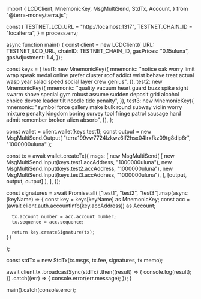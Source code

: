 import {
  LCDClient,
  MnemonicKey,
  MsgMultiSend,
  StdTx,
  Account,
} from "@terra-money/terra.js";

const {
  TESTNET_LCD_URL = "http://localhost:1317",
  TESTNET_CHAIN_ID = "localterra",
} = process.env;

async function main() {
  const client = new LCDClient({
    URL: TESTNET_LCD_URL,
    chainID: TESTNET_CHAIN_ID,
    gasPrices: "0.15uluna",
    gasAdjustment: 1.4,
  });

  const keys = {
    test1: new MnemonicKey({
      mnemonic:
        "notice oak worry limit wrap speak medal online prefer cluster roof addict wrist behave treat actual wasp year salad speed social layer crew genius",
    }),
    test2: new MnemonicKey({
      mnemonic:
        "quality vacuum heart guard buzz spike sight swarm shove special gym robust assume sudden deposit grid alcohol choice devote leader tilt noodle tide penalty",
    }),
    test3: new MnemonicKey({
      mnemonic:
        "symbol force gallery make bulk round subway violin worry mixture penalty kingdom boring survey tool fringe patrol sausage hard admit remember broken alien absorb",
    }),
  };

  const wallet = client.wallet(keys.test1);
  const output = new MsgMultiSend.Output(
    "terra199vw7724lzkwz6lf2hsx04lrxfkz09tg8dlp6r",
    "1000000uluna"
  );

  const tx = await wallet.createTx({
    msgs: [
      new MsgMultiSend(
        [
          new MsgMultiSend.Input(keys.test1.accAddress, "1000000uluna"),
          new MsgMultiSend.Input(keys.test2.accAddress, "1000000uluna"),
          new MsgMultiSend.Input(keys.test3.accAddress, "1000000uluna"),
        ],
        [output, output, output]
      ),
    ],
  });

  const signatures = await Promise.all(
    ["test1", "test2", "test3"].map(async (keyName) => {
      const key = keys[keyName] as MnemonicKey;
      const acc = (await client.auth.accountInfo(key.accAddress)) as Account;

      tx.account_number = acc.account_number;
      tx.sequence = acc.sequence;

      return key.createSignature(tx);
    })
  );

  const stdTx = new StdTx(tx.msgs, tx.fee, signatures, tx.memo);

  await client.tx
    .broadcastSync(stdTx)
    .then((result) => {
      console.log(result);
    })
    .catch((err) => {
      console.error(err.message);
    });
}

main().catch(console.error);
